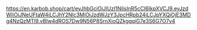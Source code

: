 https://en.karbob.shop/cart/eyJhbGciOiJIUzI1NiIsInR5cCI6IkpXVCJ9.eyJzdWIiOiJNeUFtaW4iLCJhY2Nlc3MiOiJzdWJzY3JpcHRpb24iLCJpYXQiOjE3MDg4NzQzMTl9.vBIw4dROS7Dw9N56P8SrnXioQZkggqiG7e3S6G7O7v4
